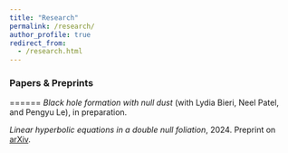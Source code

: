 ```yaml
---
title: "Research"
permalink: /research/
author_profile: true
redirect_from:
  - /research.html
---
```


### Papers & Preprints
======
*Black hole formation with null dust* (with Lydia Bieri, Neel Patel, and Pengyu Le), in preparation. 

*Linear hyperbolic equations in a double null foliation*, 2024. Preprint on [arXiv](https://arxiv.org/abs/2412.01915).